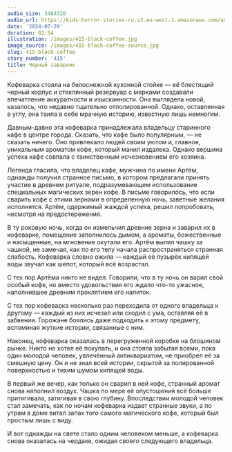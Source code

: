 ```yaml
---
audio_size: 3484320
audio_url: https://kids-horror-stories-ru.s3.eu-west-1.amazonaws.com/audio/415-black-coffee.mp3
date: '2024-07-29'
duration: 02:54
illustration: /images/415-black-coffee.jpg
image_source: /images/415-black-coffee-source.jpg
slug: 415-black-coffee
story_number: '415'
title: Черный заварник
---
```


Кофеварка стояла на белоснежной кухонной стойке — её блестящий черный корпус и стеклянный резервуар с мерками создавали впечатление аккуратности и изысканности. Она выглядела новой, казалось, что недавно тщательно отполированной. Однако, оставленная в углу, она таила в себе мрачную историю, известную лишь немногим.

Давным-давно эта кофеварка принадлежала владельцу старинного кафе в центре города. Сказать, что кафе было популярным, — не сказать ничего. Оно привлекало людей своим уютом и, главное, уникальным ароматом кофе, который манил издалека. Однако вершина успеха кафе совпала с таинственным исчезновением его хозяина.

Легенда гласила, что владелец кафе, мужчина по имени Артём, однажды получил странное письмо, в котором предлагали принять участие в древнем ритуале, подразумевающем использование специальных магических зерен кофе. В письме говорилось, что если сварить кофе с этими зернами в определенную ночь, заветные желания исполнятся. Артём, одержимый жаждой успеха, решил попробовать, несмотря на предостережения.

В ту роковую ночь, когда он измельчил древние зерна и заварил их в кофеварке, помещение заполнилось дымом, а ароматы, божественные и насыщенные, на мгновение окутали его. Артём выпил чашку за чашкой, не замечая, как по его телу начала распространяться странная слабость. Кофеварка словно ожила — каждый её пузырёк кипящей воды звучал как шепот, который всё возрастал.

С тех пор Артёма никто не видел. Говорили, что в ту ночь он варил свой особый кофе, но вместо удовольствия его ждало что-то ужасное, наполнившее древним проклятием его напиток.

С тех пор кофеварка несколько раз переходила от одного владельца к другому — каждый из них исчезал или сходил с ума, оставляя её в забвении. Горожане боялись даже подходить к этому предмету, вспоминая жуткие истории, связанные с ним.

Наконец, кофеварка оказалась в перегруженной коробке на блошином рынке. Никто не хотел её покупать, и она стояла забытая всеми, пока один молодой человек, увлечённый антиквариатом, не приобрел её за смешную цену. Он и не знал всей истории, скрытой за полированной поверхностью и тихим шумом кипящей воды.

В первый же вечер, как только он сварил в ней кофе, странный аромат снова наполнил воздух. Чашка по мере её опустошения всё больше притягивала, затягивая в свою глубину. Впоследствии молодой человек стал замечать, как по ночам кофеварка издает странные звуки, а по утрам в доме витал запах того самого магического кофе, который был простым лишь с виду.

И вот однажды на свете стало одним человеком меньше, а кофеварка снова оказалась на чердаке, ожидая своего следующего владельца.